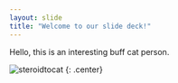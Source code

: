 ```yaml
---
layout: slide
title: "Welcome to our slide deck!"
---
```


Hello, this is an interesting buff cat person. 

![steroidtocat](https://octodex.github.com/images/steroidtocat.png)
{: .center}
